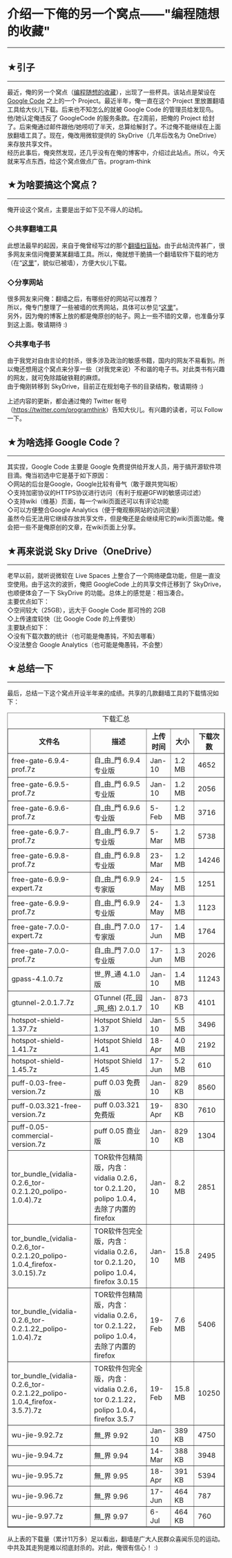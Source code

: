 # 介绍一下俺的另一个窝点——"编程随想的收藏" 

-----

 ## ★引子
---

  
 最近，俺的另一个窝点（[编程随想的收藏](https://code.google.com/p/program-think)），出现了一些杯具。该站点是架设在 [Google Code](https://code.google.com/) 之上的一个 Project。最近半年，俺一直在这个 Project 里放置翻墙工具给大伙儿下载。后来也不知怎么的就被 Google Code 的管理员给发现鸟。他/她认定俺违反了 GoogleCode 的服务条款。在2周前，把俺的 Project 给封了。后来俺通过邮件跟他/她唠叨了半天，总算给解封了。不过俺不能继续在上面放翻墙工具了。现在，俺改用微软提供的 SkyDrive（几年后改名为 OneDrive） 来存放共享文件。  
 经历此事后，俺突然发现，还几乎没有在俺的博客中，介绍过此站点。所以，今天就来写点东西，给这个窝点做点广告。program-think  
   
   
 ## ★为啥要搞这个窝点？
----------

  
 俺开设这个窝点，主要是出于如下见不得人的动机。  
   
 ### ◇共享翻墙工具

  
 此想法最早的起因，来自于俺曾经写过的那个[翻墙扫盲帖](https://program-think.blogspot.com/2009/05/how-to-break-through-gfw.html)。由于此帖流传甚广，很多网友来信问俺要某某翻墙工具。所以，俺就想干脆搞一个翻墙软件下载的地方（在“[这里](https://code.google.com/p/program-think/wiki/Software)”，貌似已被墙），方便大伙儿下载。  
   
 ### ◇分享网站

  
 很多网友来问俺：翻墙之后，有哪些好的网站可以推荐？  
 所以，俺专门整理了一些被墙的优秀网站，具体可以参见“[这里](https://code.google.com/p/program-think/wiki/Sites)”。  
 另外，因为俺的博客上放的都是俺原创的帖子。网上一些不错的文章，也准备分享到这上面。敬请期待 :)  
   
 ### ◇共享电子书

  
 由于我党对自由言论的封杀，很多涉及政治的敏感书籍，国内的网友不易看到。所以俺还想用这个窝点来分享一些（对我党来说）不和谐的电子书。对此类书有兴趣的网友，就可免除踏破铁鞋的麻烦。  
 由于俺刚转移到 SkyDrive，目前正在规划电子书的目录结构，敬请期待 :)  
   
 上述内容的更新，都会通过俺的 Twitter 帐号（<https://twitter.com/programthink>）告知大伙儿。有兴趣的读者，可以 Follow 一下。  
   
   
 ## ★为啥选择 Google Code？
------------------

  
 其实捏，Google Code 主要是 Google 免费提供给开发人员，用于搞开源软件项目滴。俺当初选中它是基于如下原因：  
 ◇网站的后台是Google，Google比较有骨气（敢于跟共党叫板）  
 ◇支持加密协议的HTTPS协议进行访问（有利于规避GFW的敏感词过滤）  
 ◇支持wiki（维基）页面，每一个wiki页面还可以有评论功能  
 ◇可以方便整合Google Analytics（便于俺观察网站的访问流量）  
 虽然今后无法用它继续存放共享文件，但是俺还是会继续用它的wiki页面功能。俺会把一些不是俺原创的文章，在wiki页面上分享。  
   
   
 ## ★再来说说 Sky Drive（OneDrive）
-------------------------

  
 老早以前，就听说微软在 Live Spaces 上整合了一个网络硬盘功能，但是一直没空使用。由于这次的波折，俺把 GoogleCode 上的共享文件迁移到了 SkyDrive，也顺便体会了一下 SkyDrive 的功能。总体上的感觉是：相当凑合。  
 主要优点如下：  
 ◇空间较大（25GB），远大于 Google Code 那可怜的 2GB  
 ◇上传速度较快（比 Google Code 的上传要快）  
 主要缺点如下：  
 ◇没有下载次数的统计（也可能是俺愚钝，不知去哪看）  
 ◇没法整合 Google Analytics（也可能是俺愚钝，不会整）  
   
   
 ## ★总结一下
-----

  
 最后，总结一下这个窝点开设半年来的成绩。共享的几款翻墙工具的下载情况如下：  
   
 <center><table border="1" cellspacing="0"><caption>下载汇总</caption>
<tr><th>文件名</th><th>描述</th><th>上传时间</th><th>大小</th><th>下载次数</th></tr>
<tr><td>free-gate-6.9.4-prof.7z</td><td>自_由_門 6.9.4 专业版</td><td>Jan-10</td><td>1.2 MB</td><td>4652</td></tr>
<tr><td>free-gate-6.9.5-prof.7z</td><td>自_由_門 6.9.5 专业版</td><td>Jan-10</td><td>1.2 MB</td><td>2056</td></tr>
<tr><td>free-gate-6.9.6-prof.7z</td><td>自_由_門 6.9.6 专业版</td><td>5-Feb</td><td>1.2 MB</td><td>3716</td></tr>
<tr><td>free-gate-6.9.7-prof.7z</td><td>自_由_門 6.9.7 专业版</td><td>5-Mar</td><td>1.2 MB</td><td>5738</td></tr>
<tr><td>free-gate-6.9.8-prof.7z</td><td>自_由_門 6.9.8 专业版</td><td>23-Mar</td><td>1.2 MB</td><td>14246</td></tr>
<tr><td>free-gate-6.9.9-expert.7z</td><td>自_由_門 6.9.9 专家版</td><td>24-May</td><td>1.5 MB</td><td>1251</td></tr>
<tr><td>free-gate-6.9.9-prof.7z</td><td>自_由_門 6.9.9 专业版</td><td>24-May</td><td>1.3 MB</td><td>1123</td></tr>
<tr><td>free-gate-7.0.0-expert.7z</td><td>自_由_門 7.0.0 专家版</td><td>17-Jun</td><td>1.4 MB</td><td>1764</td></tr>
<tr><td>free-gate-7.0.0-prof.7z</td><td>自_由_門 7.0.0 专业版</td><td>17-Jun</td><td>1.3 MB</td><td>2026</td></tr>
<tr><td>gpass-4.1.0.7z</td><td>世_界_通 4.1.0 版</td><td>Jan-10</td><td>1.4 MB</td><td>11243</td></tr>
<tr><td>gtunnel-2.0.1.7.7z</td><td>GTunnel (花_园_网_络) 2.0.1.7</td><td>Jan-10</td><td>873 KB</td><td>4101</td></tr>
<tr><td>hotspot-shield-1.37.7z</td><td>Hotspot Shield 1.37</td><td>Jan-10</td><td>5.5 MB</td><td>3496</td></tr>
<tr><td>hotspot-shield-1.41.7z</td><td>Hotspot Shield 1.41</td><td>18-Apr</td><td>4.0 MB</td><td>2192</td></tr>
<tr><td>hotspot-shield-1.45.7z</td><td>Hotspot Shield 1.45</td><td>17-Jun</td><td>5.2 MB</td><td>610</td></tr>
<tr><td>puff-0.03-free-version.7z</td><td>puff 0.03 免费版</td><td>Jan-10</td><td>829 KB</td><td>8560</td></tr>
<tr><td>puff-0.03.321-free-version.7z</td><td>puff 0.03.321 免费版</td><td>19-Apr</td><td>830 KB</td><td>7610</td></tr>
<tr><td>puff-0.05-commercial-version.7z</td><td>puff 0.05 商业版</td><td>Jan-10</td><td>829 KB</td><td>1304</td></tr>
<tr><td>tor_bundle_(vidalia-0.2.6_tor-0.2.1.20_polipo-1.0.4).7z</td><td>TOR软件包精简版&#65292;内含&#65306;vidalia 0.2.6&#65292;tor 0.2.1.20&#65292;polipo 1.0.4&#65292;去除了内置的firefox</td><td>Jan-10</td><td>8.2 MB</td><td>2851</td></tr>
<tr><td>tor_bundle_(vidalia-0.2.6_tor-0.2.1.20_polipo-1.0.4_firefox-3.0.15).7z</td><td>TOR软件包完全版&#65292;内含&#65306;vidalia 0.2.6&#65292;tor 0.2.1.20&#65292;polipo 1.0.4&#65292;firefox 3.0.15</td><td>Jan-10</td><td>15.8 MB</td><td>2495</td></tr>
<tr><td>tor_bundle_(vidalia-0.2.6_tor-0.2.1.22_polipo-1.0.4).7z</td><td>TOR软件包精简版&#65292;内含&#65306;vidalia 0.2.6&#65292;tor 0.2.1.22&#65292;polipo 1.0.4&#65292;去除了内置的firefox</td><td>19-Feb</td><td>7.6 MB</td><td>5406</td></tr>
<tr><td>tor_bundle_(vidalia-0.2.6_tor-0.2.1.22_polipo-1.0.4_firefox-3.5.7).7z</td><td>TOR软件包完全版&#65292;内含&#65306;vidalia 0.2.6&#65292;tor 0.2.1.22&#65292;polipo 1.0.4&#65292;firefox 3.5.7</td><td>19-Feb</td><td>15.8 MB</td><td>10250</td></tr>
<tr><td>wu-jie-9.92.7z</td><td>無_界 9.92</td><td>Jan-10</td><td>389 KB</td><td>4750</td></tr>
<tr><td>wu-jie-9.94.7z</td><td>無_界 9.94</td><td>14-Mar</td><td>388 KB</td><td>3948</td></tr>
<tr><td>wu-jie-9.95.7z</td><td>無_界 9.95</td><td>18-Apr</td><td>391 KB</td><td>5394</td></tr>
<tr><td>wu-jie-9.96.7z</td><td>無_界 9.96</td><td>17-Jun</td><td>464 KB</td><td>787</td></tr>
<tr><td>wu-jie-9.97.7z</td><td>無_界 9.97</td><td>6-Jul</td><td>464 KB</td><td>760</td></tr>
</table></center>   
   
 从上表的下载量（累计11万多）足以看出，翻墙是广大人民群众喜闻乐见的运动。中共及其走狗是难以彻底封杀的。对此，俺很有信心！ :) 